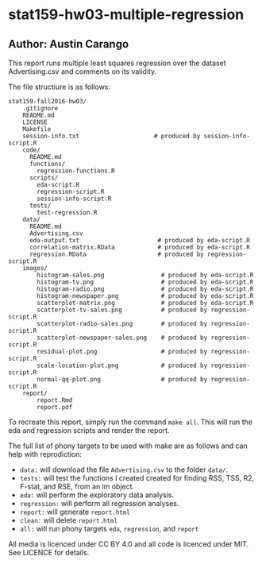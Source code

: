 # stat159-hw03-multiple-regression
## Author: Austin Carango

This report runs multiple least squares regression over the dataset Advertising.csv and comments on its validity. 

The file structiure is as follows:

```
stat159-fall2016-hw03/
	.gitignore
	README.md
	LICENSE
	Makefile
	session-info.txt                     # produced by session-info-script.R
	code/
	  README.md
	  functions/
	    regression-functions.R
	  scripts/
	    eda-script.R
	    regression-script.R
	    session-info-script.R
	  tests/
	    test-regression.R
	data/
	  README.md
	  Advertising.csv
	  eda-output.txt                      # produced by eda-script.R
	  correlation-matrix.RData            # produced by eda-script.R
	  regression.RData                    # produced by regression-script.R
	images/
		histogram-sales.png                # produced by eda-script.R
		histogram-tv.png                   # produced by eda-script.R
		histogram-radio.png                # produced by eda-script.R
		histogram-newspaper.png            # produced by eda-script.R
		scatterplot-matrix.png             # produced by eda-script.R
		scatterplot-tv-sales.png           # produced by regression-script.R
		scatterplot-radio-sales.png        # produced by regression-script.R
		scatterplot-newspaper-sales.png    # produced by regression-script.R
		residual-plot.png                  # produced by regression-script.R
		scale-location-plot.png            # produced by regression-script.R
		normal-qq-plot.png                 # produced by regression-script.R
	report/
		report.Rmd
		report.pdf
```

To recreate this report, simply run the command `make all`. This will run the eda and regression scripts and render the report. 

The full list of phony targets to be used with make are as follows and can help with reprodiction:

- `data:` will download the file `Advertising.csv` to the folder `data/`. 
- `tests:` will test the functions I created created for finding RSS, TSS, R2, F-stat, and RSE, from an lm object.
- `eda:` will perform the exploratory data analysis.
- `regression:` will perform all regression analyses.
- `report:` will generate `report.html`
- `clean:` will delete `report.html`
- `all:` will run phony targets `eda`, `regression`, and `report`

All media is licenced under CC BY 4.0 and all code is licenced under MIT. See LICENCE for details.
